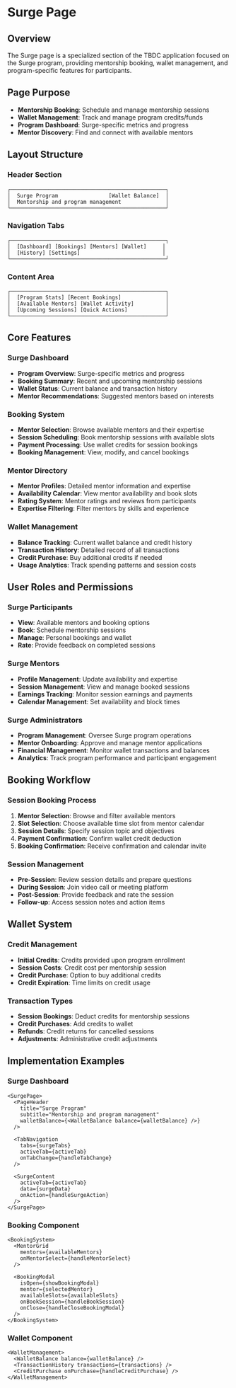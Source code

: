 # Surge Page

## Overview

The Surge page is a specialized section of the TBDC application focused on the Surge program, providing mentorship booking, wallet management, and program-specific features for participants.

## Page Purpose

- **Mentorship Booking**: Schedule and manage mentorship sessions
- **Wallet Management**: Track and manage program credits/funds
- **Program Dashboard**: Surge-specific metrics and progress
- **Mentor Discovery**: Find and connect with available mentors

## Layout Structure

### Header Section
```
┌─────────────────────────────────────────────────┐
│  Surge Program                [Wallet Balance]  │
│  Mentorship and program management              │
└─────────────────────────────────────────────────┘
```

### Navigation Tabs
```
┌─────────────────────────────────────────────────┐
│  [Dashboard] [Bookings] [Mentors] [Wallet]     │
│  [History] [Settings]                          │
└─────────────────────────────────────────────────┘
```

### Content Area
```
┌─────────────────────────────────────────────────┐
│  [Program Stats] [Recent Bookings]              │
│  [Available Mentors] [Wallet Activity]          │
│  [Upcoming Sessions] [Quick Actions]            │
└─────────────────────────────────────────────────┘
```

## Core Features

### Surge Dashboard
- **Program Overview**: Surge-specific metrics and progress
- **Booking Summary**: Recent and upcoming mentorship sessions
- **Wallet Status**: Current balance and transaction history
- **Mentor Recommendations**: Suggested mentors based on interests

### Booking System
- **Mentor Selection**: Browse available mentors and their expertise
- **Session Scheduling**: Book mentorship sessions with available slots
- **Payment Processing**: Use wallet credits for session bookings
- **Booking Management**: View, modify, and cancel bookings

### Mentor Directory
- **Mentor Profiles**: Detailed mentor information and expertise
- **Availability Calendar**: View mentor availability and book slots
- **Rating System**: Mentor ratings and reviews from participants
- **Expertise Filtering**: Filter mentors by skills and experience

### Wallet Management
- **Balance Tracking**: Current wallet balance and credit history
- **Transaction History**: Detailed record of all transactions
- **Credit Purchase**: Buy additional credits if needed
- **Usage Analytics**: Track spending patterns and session costs

## User Roles and Permissions

### Surge Participants
- **View**: Available mentors and booking options
- **Book**: Schedule mentorship sessions
- **Manage**: Personal bookings and wallet
- **Rate**: Provide feedback on completed sessions

### Surge Mentors
- **Profile Management**: Update availability and expertise
- **Session Management**: View and manage booked sessions
- **Earnings Tracking**: Monitor session earnings and payments
- **Calendar Management**: Set availability and block times

### Surge Administrators
- **Program Management**: Oversee Surge program operations
- **Mentor Onboarding**: Approve and manage mentor applications
- **Financial Management**: Monitor wallet transactions and balances
- **Analytics**: Track program performance and participant engagement

## Booking Workflow

### Session Booking Process
1. **Mentor Selection**: Browse and filter available mentors
2. **Slot Selection**: Choose available time slot from mentor calendar
3. **Session Details**: Specify session topic and objectives
4. **Payment Confirmation**: Confirm wallet credit deduction
5. **Booking Confirmation**: Receive confirmation and calendar invite

### Session Management
- **Pre-Session**: Review session details and prepare questions
- **During Session**: Join video call or meeting platform
- **Post-Session**: Provide feedback and rate the session
- **Follow-up**: Access session notes and action items

## Wallet System

### Credit Management
- **Initial Credits**: Credits provided upon program enrollment
- **Session Costs**: Credit cost per mentorship session
- **Credit Purchase**: Option to buy additional credits
- **Credit Expiration**: Time limits on credit usage

### Transaction Types
- **Session Bookings**: Deduct credits for mentorship sessions
- **Credit Purchases**: Add credits to wallet
- **Refunds**: Credit returns for cancelled sessions
- **Adjustments**: Administrative credit adjustments

## Implementation Examples

### Surge Dashboard
```tsx
<SurgePage>
  <PageHeader
    title="Surge Program"
    subtitle="Mentorship and program management"
    walletBalance={<WalletBalance balance={walletBalance} />}
  />
  
  <TabNavigation
    tabs={surgeTabs}
    activeTab={activeTab}
    onTabChange={handleTabChange}
  />
  
  <SurgeContent
    activeTab={activeTab}
    data={surgeData}
    onAction={handleSurgeAction}
  />
</SurgePage>
```

### Booking Component
```tsx
<BookingSystem>
  <MentorGrid
    mentors={availableMentors}
    onMentorSelect={handleMentorSelect}
  />
  
  <BookingModal
    isOpen={showBookingModal}
    mentor={selectedMentor}
    availableSlots={availableSlots}
    onBookSession={handleBookSession}
    onClose={handleCloseBookingModal}
  />
</BookingSystem>
```

### Wallet Component
```tsx
<WalletManagement>
  <WalletBalance balance={walletBalance} />
  <TransactionHistory transactions={transactions} />
  <CreditPurchase onPurchase={handleCreditPurchase} />
</WalletManagement>
``` 